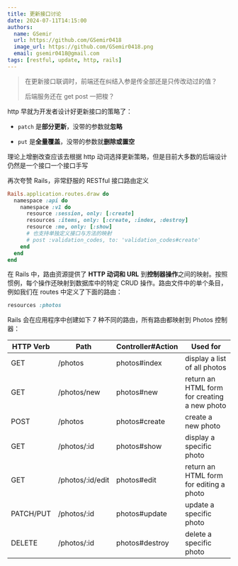 ```yaml
---
title: 更新接口讨论
date: 2024-07-11T14:15:00
authors:
  name: GSemir
  url: https://github.com/GSemir0418
  image_url: https://github.com/GSemir0418.png
  email: gsemir0418@gmail.com
tags: [restful, update, http, rails]
---
```


> 在更新接口联调时，前端还在纠结入参是传全部还是只传改动过的值？
> 
> 后端服务还在 get post 一把梭？

http 早就为开发者设计好更新接口的策略了：

- `patch` 是**部分更新**，没带的参数就**忽略**

- `put` 是**全量覆盖**，没带的参数就**删除或置空**

理论上增删改查应该去根据 http 动词选择更新策略，但是目前大多数的后端设计仍然是一个接口一个接口手写

再次夸赞 Rails，非常舒服的 RESTful 接口路由定义

```rb
Rails.application.routes.draw do
  namespace :api do
    namespace :v1 do
      resource :session, only: [:create]
      resources :items, only: [:create, :index, :destroy]
      resource :me, only: [:show]
      # 也支持单独定义接口与方法的映射
      # post :validation_codes, to: 'validation_codes#create'
    end
  end
end
```
在 Rails 中，路由资源提供了 **HTTP 动词和 URL** 到**控制器操作**之间的映射。按照惯例，每个操作还映射到数据库中的特定 CRUD 操作。路由文件中的单个条目，例如我们在 routes 中定义了下面的路由：

```rb
resources :photos
```
Rails 会在应用程序中创建如下 7 种不同的路由，所有路由都映射到 Photos 控制器：


| HTTP Verb | Path             | Controller#Action | Used for                                     |
| --------- | ---------------- | ----------------- | -------------------------------------------- |
| GET       | /photos          | photos#index      | display a list of all photos                 |
| GET       | /photos/new      | photos#new        | return an HTML form for creating a new photo |
| POST      | /photos          | photos#create     | create a new photo                           |
| GET       | /photos/:id      | photos#show       | display a specific photo                     |
| GET       | /photos/:id/edit | photos#edit       | return an HTML form for editing a photo      |
| PATCH/PUT | /photos/:id      | photos#update     | update a specific photo                      |
| DELETE    | /photos/:id      | photos#destroy    | delete a specific photo                      |
